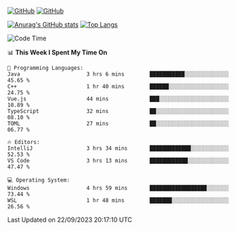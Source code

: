 [![GitHub](https://img.shields.io/github/followers/sharpxk?style=social)](https://github.com/sharpxk) [![GitHub](https://img.shields.io/github/stars/sharpxk?style=social)](https://github.com/sharpxk)

[![Anurag's GitHub stats](https://github-readme-stats-git-masterrstaa-rickstaa.vercel.app/api?username=sharpxk&hide=contribs,prs,issues&show_icons=true&theme=tokyonight)](https://github.com/anuraghazra/github-readme-stats)
[![Top Langs](https://github-readme-stats-git-masterrstaa-rickstaa.vercel.app/api/top-langs/?username=sharpxk&layout=compact&theme=tokyonight)](https://github.com/anuraghazra/github-readme-stats)

<!--START_SECTION:waka-->
![Code Time](http://img.shields.io/badge/Code%20Time-296%20hrs%2027%20mins-blue)

📊 **This Week I Spent My Time On** 

```text
💬 Programming Languages: 
Java                     3 hrs 6 mins        ███████████░░░░░░░░░░░░░░   45.65 % 
C++                      1 hr 40 mins        ██████░░░░░░░░░░░░░░░░░░░   24.75 % 
Vue.js                   44 mins             ███░░░░░░░░░░░░░░░░░░░░░░   10.89 % 
TypeScript               32 mins             ██░░░░░░░░░░░░░░░░░░░░░░░   08.10 % 
TOML                     27 mins             ██░░░░░░░░░░░░░░░░░░░░░░░   06.77 % 

🔥 Editors: 
IntelliJ                 3 hrs 34 mins       █████████████░░░░░░░░░░░░   52.53 % 
VS Code                  3 hrs 13 mins       ████████████░░░░░░░░░░░░░   47.47 % 

💻 Operating System: 
Windows                  4 hrs 59 mins       ██████████████████░░░░░░░   73.44 % 
WSL                      1 hr 48 mins        ███████░░░░░░░░░░░░░░░░░░   26.56 % 
```


 Last Updated on 22/09/2023 20:17:10 UTC
<!--END_SECTION:waka-->
